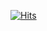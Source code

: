 [![Hits](https://hits.seeyoufarm.com/api/count/incr/badge.svg?url=https%3A%2F%2Fgithub.com%2Fgjbae1212%2Fhit-counter&count_bg=%2332BAC0&title_bg=%23555555&icon=&icon_color=%23E7E7E7&title=hits&edge_flat=true)](https://hits.seeyoufarm.com)
